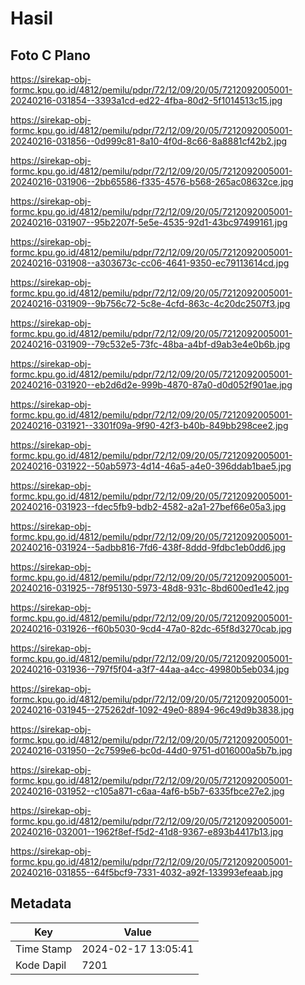# Hasil

## Foto C Plano

https://sirekap-obj-formc.kpu.go.id/4812/pemilu/pdpr/72/12/09/20/05/7212092005001-20240216-031854--3393a1cd-ed22-4fba-80d2-5f1014513c15.jpg

https://sirekap-obj-formc.kpu.go.id/4812/pemilu/pdpr/72/12/09/20/05/7212092005001-20240216-031856--0d999c81-8a10-4f0d-8c66-8a8881cf42b2.jpg

https://sirekap-obj-formc.kpu.go.id/4812/pemilu/pdpr/72/12/09/20/05/7212092005001-20240216-031906--2bb65586-f335-4576-b568-265ac08632ce.jpg

https://sirekap-obj-formc.kpu.go.id/4812/pemilu/pdpr/72/12/09/20/05/7212092005001-20240216-031907--95b2207f-5e5e-4535-92d1-43bc97499161.jpg

https://sirekap-obj-formc.kpu.go.id/4812/pemilu/pdpr/72/12/09/20/05/7212092005001-20240216-031908--a303673c-cc06-4641-9350-ec79113614cd.jpg

https://sirekap-obj-formc.kpu.go.id/4812/pemilu/pdpr/72/12/09/20/05/7212092005001-20240216-031909--9b756c72-5c8e-4cfd-863c-4c20dc2507f3.jpg

https://sirekap-obj-formc.kpu.go.id/4812/pemilu/pdpr/72/12/09/20/05/7212092005001-20240216-031909--79c532e5-73fc-48ba-a4bf-d9ab3e4e0b6b.jpg

https://sirekap-obj-formc.kpu.go.id/4812/pemilu/pdpr/72/12/09/20/05/7212092005001-20240216-031920--eb2d6d2e-999b-4870-87a0-d0d052f901ae.jpg

https://sirekap-obj-formc.kpu.go.id/4812/pemilu/pdpr/72/12/09/20/05/7212092005001-20240216-031921--3301f09a-9f90-42f3-b40b-849bb298cee2.jpg

https://sirekap-obj-formc.kpu.go.id/4812/pemilu/pdpr/72/12/09/20/05/7212092005001-20240216-031922--50ab5973-4d14-46a5-a4e0-396ddab1bae5.jpg

https://sirekap-obj-formc.kpu.go.id/4812/pemilu/pdpr/72/12/09/20/05/7212092005001-20240216-031923--fdec5fb9-bdb2-4582-a2a1-27bef66e05a3.jpg

https://sirekap-obj-formc.kpu.go.id/4812/pemilu/pdpr/72/12/09/20/05/7212092005001-20240216-031924--5adbb816-7fd6-438f-8ddd-9fdbc1eb0dd6.jpg

https://sirekap-obj-formc.kpu.go.id/4812/pemilu/pdpr/72/12/09/20/05/7212092005001-20240216-031925--78f95130-5973-48d8-931c-8bd600ed1e42.jpg

https://sirekap-obj-formc.kpu.go.id/4812/pemilu/pdpr/72/12/09/20/05/7212092005001-20240216-031926--f60b5030-9cd4-47a0-82dc-65f8d3270cab.jpg

https://sirekap-obj-formc.kpu.go.id/4812/pemilu/pdpr/72/12/09/20/05/7212092005001-20240216-031936--797f5f04-a3f7-44aa-a4cc-49980b5eb034.jpg

https://sirekap-obj-formc.kpu.go.id/4812/pemilu/pdpr/72/12/09/20/05/7212092005001-20240216-031945--275262df-1092-49e0-8894-96c49d9b3838.jpg

https://sirekap-obj-formc.kpu.go.id/4812/pemilu/pdpr/72/12/09/20/05/7212092005001-20240216-031950--2c7599e6-bc0d-44d0-9751-d016000a5b7b.jpg

https://sirekap-obj-formc.kpu.go.id/4812/pemilu/pdpr/72/12/09/20/05/7212092005001-20240216-031952--c105a871-c6aa-4af6-b5b7-6335fbce27e2.jpg

https://sirekap-obj-formc.kpu.go.id/4812/pemilu/pdpr/72/12/09/20/05/7212092005001-20240216-032001--1962f8ef-f5d2-41d8-9367-e893b4417b13.jpg

https://sirekap-obj-formc.kpu.go.id/4812/pemilu/pdpr/72/12/09/20/05/7212092005001-20240216-031855--64f5bcf9-7331-4032-a92f-133993efeaab.jpg


## Metadata

| Key        | Value               |
| ---------- | ------------------- |
| Time Stamp | 2024-02-17 13:05:41 |
| Kode Dapil | 7201                |



